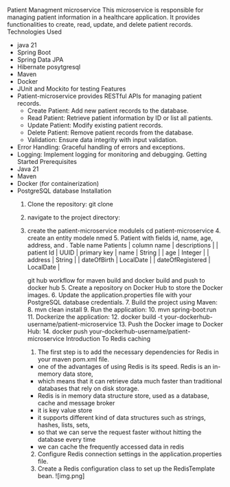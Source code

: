 Patient Managment microservice 
This microservice is responsible for managing patient information in a healthcare application. It provides functionalities to create, read, update, and delete patient records.
Technologies Used
- java 21
- Spring Boot
- Spring Data JPA
- Hibernate
  posytgresql
- Maven
- Docker
- JUnit and Mockito for testing
Features
- Patient-microservice provides RESTful APIs for managing patient records.
  - Create Patient: Add new patient records to the database.
  - Read Patient: Retrieve patient information by ID or list all patients.
  - Update Patient: Modify existing patient records.
  - Delete Patient: Remove patient records from the database.
  - Validation: Ensure data integrity with input validation.
- Error Handling: Graceful handling of errors and exceptions.
- Logging: Implement logging for monitoring and debugging.
Getting Started
Prerequisites
- Java 21
- Maven
- Docker (for containerization)
- PostgreSQL database
Installation
  1. Clone the repository:
     git clone    
  2. navigate to the project directory:
  3. create the patient-microservice modulels
  cd patient-microservice
     4. create an entity modele nmed 
        5. Patient with fields id, name, age, address, and .
        Table name Patients
|  column name  |   descriptions | 
|  patient Id   |   UUID |  primary key 
|  name         |   String |
|  age          |   Integer |
|  address      |   String |
|  dateOfBirth  |   LocalDate |
|  dateOfRegistered  |   LocalDate |
        
        git hub workflow for maven build and docker build and push to docker hub
     5. Create a repository on Docker Hub to store the Docker images.
     6. Update the application.properties file with your PostgreSQL database credentials.
     7. Build the project using Maven:
     8. mvn clean install
     9. Run the application:
     10. mvn spring-boot:run
     11. Dockerize the application:
     12. docker build -t your-dockerhub-username/patient-microservice
     13. Push the Docker image to Docker Hub:
         14. docker push your-dockerhub-username/patient-microservice
  Introduction To Redis caching 
      1. The first step is to add the necessary dependencies for Redis in your maven pom.xml file.
      - one of the advantages of using Redis is its speed. Redis is an in-memory data store,
      - which means that it can retrieve data much faster than traditional databases that rely on disk storage.
      - Redis is in memory data structure store, used as a database, cache and message broker
      - it is key value store
      - it supports different kind of data structures such as strings, hashes, lists, sets,
      - so that we can  serve the request faster without hitting the database every time
      - we can cache the frequently accessed data in redis
      2. Configure Redis connection settings in the application.properties file.
      3. Create a Redis configuration class to set up the RedisTemplate bean.
     ![img.png]
     
